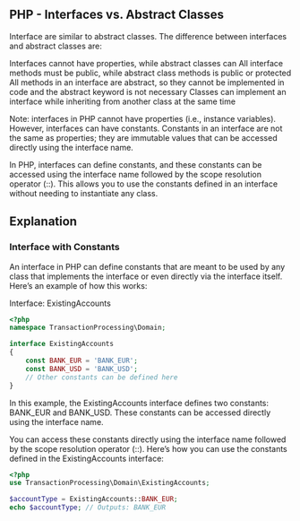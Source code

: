 ## PHP - Interfaces vs. Abstract Classes
Interface are similar to abstract classes. The difference between interfaces and abstract classes are:

Interfaces cannot have properties, while abstract classes can
All interface methods must be public, while abstract class methods is public or protected
All methods in an interface are abstract, so they cannot be implemented in code and the abstract keyword is not necessary
Classes can implement an interface while inheriting from another class at the same time

Note: interfaces in PHP cannot have properties (i.e., instance variables). However, interfaces can have constants. Constants in an interface are not the same as properties; they are immutable values that can be accessed directly using the interface name.


In PHP, interfaces can define constants, and these constants can be accessed using the interface name followed by the scope resolution operator (::). This allows you to use the constants defined in an interface without needing to instantiate any class.

## Explanation

### Interface with Constants

An interface in PHP can define constants that are meant to be used by any class that implements the interface or even directly via the interface itself. Here’s an example of how this works:

Interface: ExistingAccounts

```php 
<?php
namespace TransactionProcessing\Domain;

interface ExistingAccounts
{
    const BANK_EUR = 'BANK_EUR';
    const BANK_USD = 'BANK_USD';
    // Other constants can be defined here
}
```

In this example, the ExistingAccounts interface defines two constants: BANK_EUR and BANK_USD. These constants can be accessed directly using the interface name.

You can access these constants directly using the interface name followed by the scope resolution operator (::). Here’s how you can use the constants defined in the ExistingAccounts interface:

```php
<?php
use TransactionProcessing\Domain\ExistingAccounts;

$accountType = ExistingAccounts::BANK_EUR;
echo $accountType; // Outputs: BANK_EUR
```
